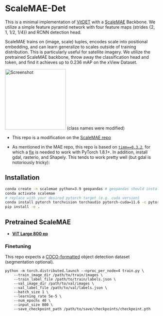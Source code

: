 # ScaleMAE-Det

This is a minimal implementation of [VitDET](https://arxiv.org/abs/2203.16527) with a [ScaleMAE](https://arxiv.org/abs/2212.14532) Backbone. We utilize a simple feature pyramid network with four feature maps (strides {2, 1, 1/2, 1/4}) and RCNN detection head.

ScaleMAE trains on (image, scale) tuples, encodes scale into positional embedding, and can learn generalize to scales outside of training distribution. This is particularly useful for satellite imagery. We utilize the pretrained ScaleMAE backbone, throw away the classification head and token, and find it achieves up to 0.236 mAP on the xView Dataset.

<img src="https://github.com/user-attachments/assets/44d90139-214c-41b9-a468-1bbf19ffc730" alt="Screenshot" width="200" height="200"> (class names were modified)

* This repo is a modification on the [ScaleMAE repo](https://github.com/bair-climate-initiative/scale-mae)

* As mentioned in the MAE repo, this repo is based on [`timm==0.3.2`](https://github.com/rwightman/pytorch-image-models), for which a [fix](https://github.com/rwightman/pytorch-image-models/issues/420#issuecomment-776459842) is needed to work with PyTorch 1.8.1+. In addition, install gdal, rasterio, and Shapely.  This tends to work pretty well (but gdal is notoriously tricky):

## Installation
```bash
conda create -n scalemae python=3.9 geopandas # geopandas should install gdal correctly
conda activate scalemae
# replace with your desired pytorch target (e.g. cuda version)
conda install pytorch torchvision torchaudio pytorch-cuda=11.6 -c pytorch -c nvidia
pip install -e .
```

## Pretrained ScaleMAE

* [**ViT Large 800 ep**](https://github.com/bair-climate-initiative/scale-mae/releases/download/base-800/scalemae-vitlarge-800.pth)

### Finetuning
This repo expects a [COCO-formatted](https://docs.aws.amazon.com/rekognition/latest/customlabels-dg/md-coco-overview.html) object detection dataset (segmentation optional).

```
python -m torch.distributed.launch --nproc_per_node=4 train.py \
    --train_image_dir /path/to/train/images \
    --train_label_file /path/to/train/labels.json \
    --val_image_dir /path/to/val/images \
    --val_label_file /path/to/val/labels.json \
    --batch_size 1 \
    --learning_rate 5e-5 \
    --num_epochs 40 \
    --input_size 800 \
    --save_checkpoint_path /path/to/save/checkpoints/checkpoint.pth
```

